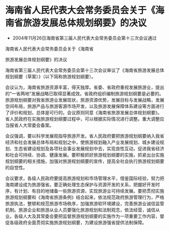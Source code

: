 # 海南省人民代表大会常务委员会关于《海南省旅游发展总体规划纲要》的决议

- 2004年11月26日海南省第三届人民代表大会常务委员会第十三次会议通过

<!-- INFO END -->

海南省人民代表大会常务委员会关于《海南省

旅游发展总体规划纲要》的决议

海南省第三届人民代表大会常务委员会第十三次会议审议了《海南省旅游发展总体规划纲要（草案）》（以下简称旅游规划纲要）。

会议认为，海南省旅游资源丰富，得天独厚。省委、省政府重视发展旅游业，提出的“一省两地”发展战略已取得显著成效。省政府组织编制旅游规划纲要是必要的。旅游规划纲要对我省旅游业发展现状，旅游资源优势，发展目标与发展战略，发展空间布局，旅游产品与旅游客源市场开发，以及旅游发展保障体系建设等方面进行了评价和规划，总体是可行的。会议原则同意《海南省旅游发展总体规划纲要》。省人民政府在实施旅游规划纲要过程中，可以根据实际情况进行调整。重大调整应当报省人大常委会备案。

会议强调，要以科学发展观指导旅游开发。省人民政府要把旅游规划纲要纳入我省经济和社会发展总体布局和规划之中，使旅游规划融入产业发展规划、城乡建设规划、生态省建设规划及各项社会事业发展规划中去，实现良性互动，促进我省经济和社会可持续、协调、健康发展。要积极抓好旅游规划纲要的实施，抓紧出台实施规划纲要的相关措施，加强对旅游规划纲要的宣传，提高全社会执行旅游规划纲要的自觉性。

会议要求，各级人民政府要提高旅游规划和市场管理水平，借鉴国际经验，努力把海南建设成为旅游强省。要正确处理生态保护与资源开发的关系，把握好开发时序，有计划、有目的地储备一些旅游资源，实现旅游业可持续发展。要把贯彻实施旅游规划纲要和《海南省旅游条例》结合起来，依法规范政府旅游管理行为，严格旅游执法，整顿和规范旅游市场秩序，加强旅游软环境建设，完善旅游业诚信监管机制。旅游企业和旅游从业人员要强化旅游规划和法制观念，依法经营，诚信从业。各级人大及其常委会要把监督旅游规划纲要的实施作为一项重要工作内容，督促各级政府全面贯彻实施旅游规划纲要，为建设旅游强省提供法制保障。
